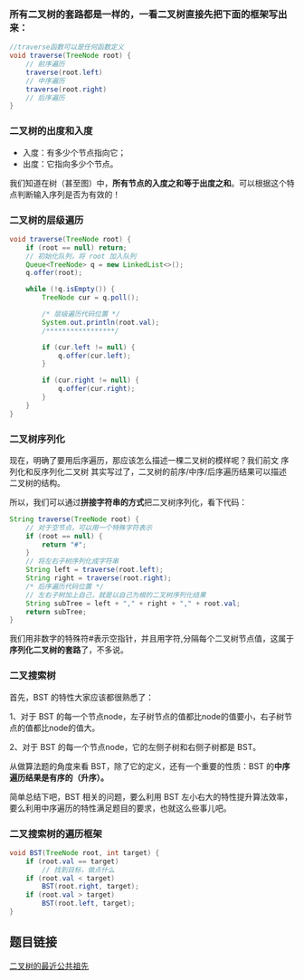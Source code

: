 ### 所有二叉树的套路都是一样的，一看二叉树直接先把下面的框架写出来：

```Java
//traverse函数可以是任何函数定义
void traverse(TreeNode root) {
    // 前序遍历
    traverse(root.left)
    // 中序遍历
    traverse(root.right)
    // 后序遍历
}
```
### 二叉树的出度和入度
- 入度：有多少个节点指向它；
- 出度：它指向多少个节点。

我们知道在树（甚至图）中，**所有节点的入度之和等于出度之和**。可以根据这个特点判断输入序列是否为有效的！
### 二叉树的层级遍历
```Java
void traverse(TreeNode root) {
    if (root == null) return;
    // 初始化队列，将 root 加入队列
    Queue<TreeNode> q = new LinkedList<>();
    q.offer(root);

    while (!q.isEmpty()) {
        TreeNode cur = q.poll();

        /* 层级遍历代码位置 */
        System.out.println(root.val);
        /*****************/

        if (cur.left != null) {
            q.offer(cur.left);
        }

        if (cur.right != null) {
            q.offer(cur.right);
        }
    }
}
```

### 二叉树序列化
现在，明确了要用后序遍历，那应该怎么描述一棵二叉树的模样呢？我们前文 序列化和反序列化二叉树 其实写过了，二叉树的前序/中序/后序遍历结果可以描述二叉树的结构。

所以，我们可以通过**拼接字符串的方式**把二叉树序列化，看下代码：
```Java
String traverse(TreeNode root) {
    // 对于空节点，可以用一个特殊字符表示
    if (root == null) {
        return "#";
    }
    // 将左右子树序列化成字符串
    String left = traverse(root.left);
    String right = traverse(root.right);
    /* 后序遍历代码位置 */
    // 左右子树加上自己，就是以自己为根的二叉树序列化结果
    String subTree = left + "," + right + "," + root.val;
    return subTree;
}
```
我们用非数字的特殊符#表示空指针，并且用字符,分隔每个二叉树节点值，这属于**序列化二叉树的套路**了，不多说。

### 二叉搜索树
首先，BST 的特性大家应该都很熟悉了：

1、对于 BST 的每一个节点node，左子树节点的值都比node的值要小，右子树节点的值都比node的值大。

2、对于 BST 的每一个节点node，它的左侧子树和右侧子树都是 BST。

从做算法题的角度来看 BST，除了它的定义，还有一个重要的性质：BST 的**中序遍历结果是有序的（升序）。**

简单总结下吧，BST 相关的问题，要么利用 BST 左小右大的特性提升算法效率，要么利用中序遍历的特性满足题目的要求，也就这么些事儿吧。

### 二叉搜索树的遍历框架
```Java
void BST(TreeNode root, int target) {
    if (root.val == target)
        // 找到目标，做点什么
    if (root.val < target) 
        BST(root.right, target);
    if (root.val > target)
        BST(root.left, target);
}
```


## 题目链接
[二叉树的最近公共祖先](https://leetcode-cn.com/problems/lowest-common-ancestor-of-a-binary-tree/)
